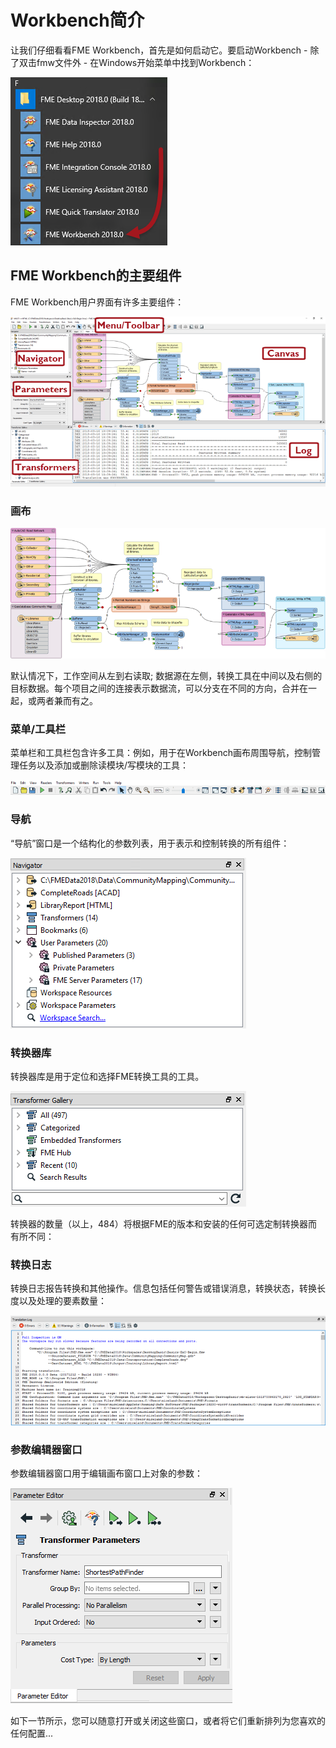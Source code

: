# Workbench简介

让我们仔细看看FME Workbench，首先是如何启动它。要启动Workbench - 除了双击fmw文件外 - 在Windows开始菜单中找到Workbench：

![](../../.gitbook/assets/img1.005.startingworkbench.png)

## FME Workbench的主要组件

FME Workbench用户界面有许多主要组件：

![](../../.gitbook/assets/img1.006.workbenchinterface.png)

### 画布

![](../../.gitbook/assets/img1.007.workbenchcanvas.png)

默认情况下，工作空间从左到右读取; 数据源在左侧，转换工具在中间以及右侧的目标数据。每个项目之间的连接表示数据流，可以分支在不同的方向，合并在一起，或两者兼而有之。

### 菜单/工具栏

菜单栏和工具栏包含许多工具：例如，用于在Workbench画布周围导航，控制管理任务以及添加或删除读模块/写模块的工具：

![](../../.gitbook/assets/img1.008.workbenchinterfacemenutoolbar.png)

### 导航

“导航”窗口是一个结构化的参数列表，用于表示和控制转换的所有组件：

![](../../.gitbook/assets/img1.009.workbenchnavigator.png)

### 转换器库

转换器库是用于定位和选择FME转换工具的工具。

![](../../.gitbook/assets/img1.010.workbenchgallery.png)

转换器的数量（以上，484）将根据FME的版本和安装的任何可选定制转换器而有所不同：

### 转换日志

转换日志报告转换和其他操作。信息包括任何警告或错误消息，转换状态，转换长度以及处理的要素数量：

![](../../.gitbook/assets/img1.011.workbenchlog.png)

### 参数编辑器窗口

参数编辑器窗口用于编辑画布窗口上对象的参数：

![](../../.gitbook/assets/img1.013.parametereditor.png)

如下一节所示，您可以随意打开或关闭这些窗口，或者将它们重新排列为您喜欢的任何配置...


